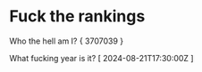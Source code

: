 # Fuck the rankings

Who the hell am I?
{ 3707039 }

What fucking year is it?
[ 2024-08-21T17:30:00Z ]
